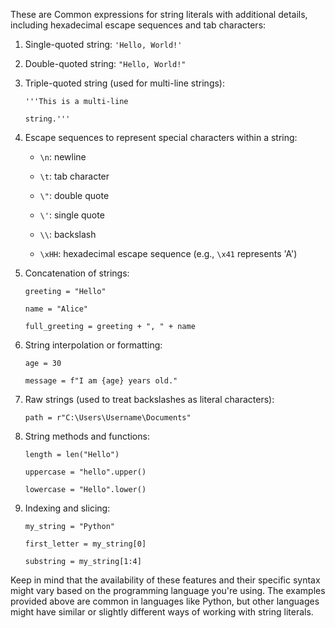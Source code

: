 These are Common expressions for string literals with additional details, including hexadecimal escape sequences and tab characters:


1. Single-quoted string: `'Hello, World!'`

2. Double-quoted string: `"Hello, World!"`

3. Triple-quoted string (used for multi-line strings):

   ```
   '''This is a multi-line

   string.'''
   ```

4. Escape sequences to represent special characters within a string:

   - `\n`: newline

   - `\t`: tab character

   - `\"`: double quote

   - `\'`: single quote

   - `\\`: backslash

   - `\xHH`: hexadecimal escape sequence (e.g., `\x41` represents 'A')

5. Concatenation of strings:

   ```
   greeting = "Hello"

   name = "Alice"

   full_greeting = greeting + ", " + name
   ```

6. String interpolation or formatting:

   ```
   age = 30

   message = f"I am {age} years old."
   ```

7. Raw strings (used to treat backslashes as literal characters):

   ```
   path = r"C:\Users\Username\Documents"
   ```

8. String methods and functions:

   ```
   length = len("Hello")

   uppercase = "hello".upper()

   lowercase = "Hello".lower()
   ```

9. Indexing and slicing:

   ```
   my_string = "Python"

   first_letter = my_string[0]

   substring = my_string[1:4]
   ```


Keep in mind that the availability of these features and their specific syntax might vary based on the programming language you're using. The examples provided above are common in languages like Python, but other languages might have similar or slightly different ways of working with string literals.